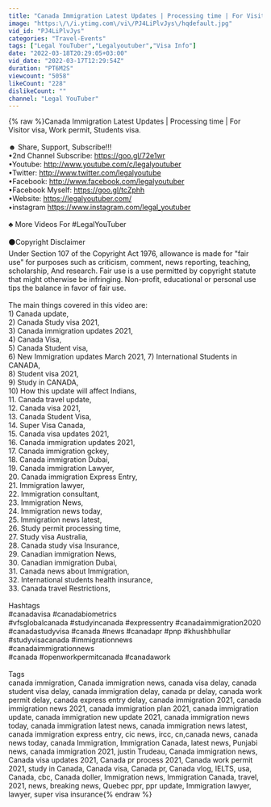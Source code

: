```yaml
---
title: "Canada Immigration Latest Updates | Processing time | For Visitor visa, Work permit, Students visa."
image: "https:\/\/i.ytimg.com\/vi\/PJ4LiPlvJys\/hqdefault.jpg"
vid_id: "PJ4LiPlvJys"
categories: "Travel-Events"
tags: ["Legal YouTuber","Legalyoutuber","Visa Info"]
date: "2022-03-18T20:29:05+03:00"
vid_date: "2022-03-17T12:29:54Z"
duration: "PT6M2S"
viewcount: "5058"
likeCount: "228"
dislikeCount: ""
channel: "Legal YouTuber"
---
```

{% raw %}Canada Immigration Latest Updates | Processing time | For Visitor visa, Work permit, Students visa.<br /><br />☻ Share, Support, Subscribe!!!<br /> •2nd Channel Subscribe: <a rel="nofollow" target="blank" href="https://goo.gl/72e1wr">https://goo.gl/72e1wr</a><br /> •Youtube: <a rel="nofollow" target="blank" href="http://www.youtube.com/c/legalyoutuber">http://www.youtube.com/c/legalyoutuber</a><br /> •Twitter:  <a rel="nofollow" target="blank" href="http://www.twitter.com/legalyoutube">http://www.twitter.com/legalyoutube</a><br /> •Facebook: <a rel="nofollow" target="blank" href="http://www.facebook.com/legalyoutuber">http://www.facebook.com/legalyoutuber</a><br /> •Facebook Myself: <a rel="nofollow" target="blank" href="https://goo.gl/tcZphh">https://goo.gl/tcZphh</a><br /> •Website: <a rel="nofollow" target="blank" href="https://legalyoutuber.com/">https://legalyoutuber.com/</a><br /> •instagram  <a rel="nofollow" target="blank" href="https://www.instagram.com/legal_youtuber">https://www.instagram.com/legal_youtuber</a><br /><br />♣ More Videos For #LegalYouTuber<br /><br />⚫Copyright Disclaimer <br />Under Section 107 of the Copyright Act 1976, allowance is made for &quot;fair use&quot; for purposes such as criticism, comment, news reporting, teaching, scholarship, And research. Fair use is a use permitted by copyright statute that might otherwise be infringing. Non-profit, educational or personal use tips the balance in favor of fair use.<br /><br />The main things covered in this video are: <br />1) Canada update, <br />2) Canada Study visa 2021,<br />3) Canada immigration updates 2021,<br />4) Canada Visa,<br />5) Canada Student visa,<br />6) New Immigration updates March 2021, 7) International Students in CANADA, <br />8) Student visa 2021, <br />9) Study in CANADA, <br />10) How this update will affect Indians,<br />11. Canada travel update, <br />12. Canada visa 2021,<br />13. Canada Student Visa, <br />14. Super Visa Canada, <br />15. Canada visa updates 2021,<br />16. Canada immigration updates 2021,<br />17. Canada immigration gckey, <br />18. Canada immigration Dubai, <br />19. Canada immigration Lawyer, <br />20. Canada immigration Express Entry,<br />21. Immigration lawyer,<br />22.  Immigration consultant,<br />23. Immigration News, <br />24. Immigration news today,<br />25. Immigration news latest, <br />26. Study permit processing time, <br />27. Study visa Australia,<br />28. Canada study visa Insurance, <br />29. Canadian immigration News,<br />30. Canadian immigration Dubai, <br />31. Canada news about Immigration,<br />32. International students health insurance,<br />33. Canada travel Restrictions,<br /><br />Hashtags<br />#canadavisa #canadabiometrics<br />#vfsglobalcanada #studyincanada #expressentry #canadaimmigration2020<br />#canadastudyvisa #canada #news #canadapr  #pnp #khushbhullar<br />#studyvisacanada #immigrationnews<br />#canadaimmigrationnews<br />#canada #openworkpermitcanada  #canadawork<br /><br />Tags<br />canada immigration, Canada immigration news, canada visa delay, canada student visa delay, canada immigration delay, canada pr delay, canada work permit delay, canada express entry delay, canada immigration 2021, canada immigration news 2021, canada immigration plan 2021, canada immigration update, canada immigration new update 2021, canada immigration news today, canada immigration latest news, canada immigration news latest, canada immigration express entry, cic news, ircc, cn,canada news, canada news today, canada Immigration, Immigration Canada, latest news, Punjabi news, canada immigration 2021, justin Trudeau, Canada immigration news, Canada visa updates 2021, Canada pr process 2021, Canada work permit 2021, study in Canada, Canada visa, Canada pr, Canada vlog, IELTS, usa, Canada, cbc, Canada doller, Immigration news, Immigration Canada, travel, 2021, news, breaking news, Quebec ppr, ppr update, Immigration lawyer, lawyer, super visa insurance{% endraw %}
